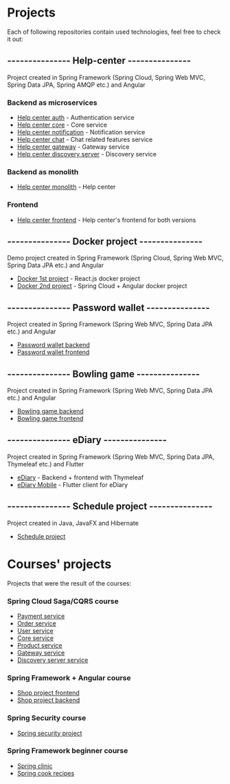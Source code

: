 # Projects
Each of following repositories contain used technologies, feel free to check it out:
## --------------- Help-center ---------------
Project created in Spring Framework (Spring Cloud, Spring Web MVC, Spring Data JPA, Spring AMQP etc.) and Angular
### Backend as microservices

* [Help center auth](https://github.com/Sekarre/help-center-auth) - Authentication service
* [Help center core](https://github.com/Sekarre/help-center-core) - Core service
* [Help center notification](https://github.com/Sekarre/help-center-notification) - Notification service
* [Help center chat](https://github.com/Sekarre/help-center-chat) - Chat related features service
* [Help center gateway](https://github.com/Sekarre/help-center-gateway) - Gateway service
* [Help center discovery server](https://github.com/Sekarre/help-center-discovery-server) - Discovery service

### Backend as monolith
* [Help center monolith](https://github.com/Sekarre/help-center-mono) - Help center

### Frontend
* [Help center frontend](https://github.com/Sekarre/help-center-front) - Help center's frontend for both versions

## --------------- Docker project ---------------
Demo project created in Spring Framework (Spring Cloud, Spring Web MVC, Spring Data JPA etc.) and Angular

* [Docker 1st project](https://github.com/Sekarre/docker-project) - React.js docker project
* [Docker 2nd project](https://github.com/Sekarre/docker-project-2) - Spring Cloud + Angular docker project 


## --------------- Password wallet ---------------
Project created in Spring Framework (Spring Web MVC, Spring Data JPA etc.) and Angular

* [Password wallet backend](https://github.com/Sekarre/password-wallet)
* [Password wallet frontend](https://github.com/Sekarre/password-wallet-front)

## --------------- Bowling game ---------------
Project created in Spring Framework (Spring Web MVC, Spring Data JPA etc.) and Angular

* [Bowling game backend](https://github.com/Sekarre/bowling-game)
* [Bowling game frontend](https://github.com/Sekarre/bowling-game-front)

## --------------- eDiary ---------------
Project created in Spring Framework (Spring Web MVC, Spring Data JPA, Thymeleaf etc.) and Flutter

* [eDiary](https://github.com/Sekarre/eDiary) - Backend + frontend with Thymeleaf
* [eDiary Mobile](https://github.com/Sekarre/eDiaryMobile) - Flutter client for eDiary

## --------------- Schedule project ---------------
Project created in Java, JavaFX and Hibernate

* [Schedule project](https://github.com/Sekarre/Plan-Zajec)

# Courses' projects
Projects that were the result of the courses:

### Spring Cloud Saga/CQRS course

* [Payment service](https://github.com/Sekarre/microservices-payment-service)
* [Order service](https://github.com/Sekarre/microservices-order-service)
* [User service](https://github.com/Sekarre/microservices-user-service)
* [Core service](https://github.com/Sekarre/microservices-core)
* [Product service](https://github.com/Sekarre/microservices-product-service)
* [Gateway service](https://github.com/Sekarre/microservices-api-gateway)
* [Discovery server service](https://github.com/Sekarre/microservices-discovery-server)

### Spring Framework + Angular course

* [Shop project frontend](https://github.com/Sekarre/shop-project-with-angular-front)
* [Shop project backend](https://github.com/Sekarre/shop-project-with-angular-back)

### Spring Security course

* [Spring security project](https://github.com/Sekarre/spring-security-app-course)

### Spring Framework beginner course

* [Spring clinic](https://github.com/Sekarre/spring-clinic-course)
* [Spring cook recipes](https://github.com/Sekarre/spring-cook-recipes)

